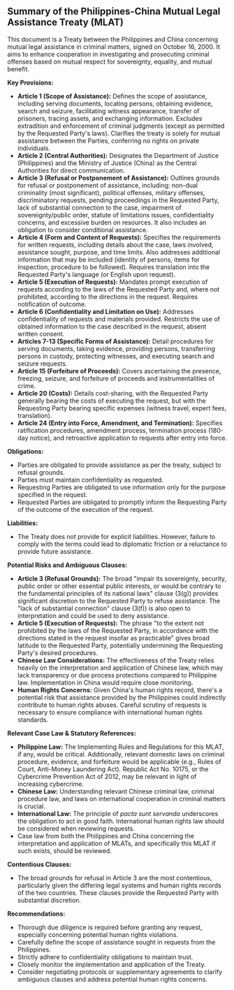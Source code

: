 ## Summary of the Philippines-China Mutual Legal Assistance Treaty (MLAT)

This document is a Treaty between the Philippines and China concerning mutual legal assistance in criminal matters, signed on October 16, 2000. It aims to enhance cooperation in investigating and prosecuting criminal offenses based on mutual respect for sovereignty, equality, and mutual benefit.

**Key Provisions:**

*   **Article 1 (Scope of Assistance):** Defines the scope of assistance, including serving documents, locating persons, obtaining evidence, search and seizure, facilitating witness appearance, transfer of prisoners, tracing assets, and exchanging information. Excludes extradition and enforcement of criminal judgments (except as permitted by the Requested Party's laws). Clarifies the treaty is solely for mutual assistance between the Parties, conferring no rights on private individuals.
*   **Article 2 (Central Authorities):** Designates the Department of Justice (Philippines) and the Ministry of Justice (China) as the Central Authorities for direct communication.
*   **Article 3 (Refusal or Postponement of Assistance):** Outlines grounds for refusal or postponement of assistance, including: non-dual criminality (most significant), political offenses, military offenses, discriminatory requests, pending proceedings in the Requested Party, lack of substantial connection to the case, impairment of sovereignty/public order, statute of limitations issues, confidentiality concerns, and excessive burden on resources. It also includes an obligation to consider conditional assistance.
*   **Article 4 (Form and Content of Requests):** Specifies the requirements for written requests, including details about the case, laws involved, assistance sought, purpose, and time limits. Also addresses additional information that may be included (identity of persons, items for inspection, procedure to be followed). Requires translation into the Requested Party's language (or English upon request).
*   **Article 5 (Execution of Requests):** Mandates prompt execution of requests according to the laws of the Requested Party and, where not prohibited, according to the directions in the request. Requires notification of outcome.
*   **Article 6 (Confidentiality and Limitation on Use):** Addresses confidentiality of requests and materials provided. Restricts the use of obtained information to the case described in the request, absent written consent.
*   **Articles 7-13 (Specific Forms of Assistance):** Detail procedures for serving documents, taking evidence, providing persons, transferring persons in custody, protecting witnesses, and executing search and seizure requests.
*   **Article 15 (Forfeiture of Proceeds):** Covers ascertaining the presence, freezing, seizure, and forfeiture of proceeds and instrumentalities of crime.
*   **Article 20 (Costs):** Details cost-sharing, with the Requested Party generally bearing the costs of executing the request, but with the Requesting Party bearing specific expenses (witness travel, expert fees, translation).
*   **Article 24 (Entry into Force, Amendment, and Termination):** Specifies ratification procedures, amendment process, termination process (180-day notice), and retroactive application to requests after entry into force.

**Obligations:**

*   Parties are obligated to provide assistance as per the treaty, subject to refusal grounds.
*   Parties must maintain confidentiality as requested.
*   Requesting Parties are obligated to use information only for the purpose specified in the request.
*   Requested Parties are obligated to promptly inform the Requesting Party of the outcome of the execution of the request.

**Liabilities:**

*   The Treaty does not provide for explicit liabilities. However, failure to comply with the terms could lead to diplomatic friction or a reluctance to provide future assistance.

**Potential Risks and Ambiguous Clauses:**

*   **Article 3 (Refusal Grounds):** The broad "impair its sovereignty, security, public order or other essential public interests, or would be contrary to the fundamental principles of its national laws" clause (3(g)) provides significant discretion to the Requested Party to refuse assistance. The "lack of substantial connection" clause (3(f)) is also open to interpretation and could be used to deny assistance.
*   **Article 5 (Execution of Requests):** The phrase "to the extent not prohibited by the laws of the Requested Party, in accordance with the directions stated in the request insofar as practicable" gives broad latitude to the Requested Party, potentially undermining the Requesting Party's desired procedures.
*   **Chinese Law Considerations:** The effectiveness of the Treaty relies heavily on the interpretation and application of Chinese law, which may lack transparency or due process protections compared to Philippine law. Implementation in China would require close monitoring.
*   **Human Rights Concerns:** Given China's human rights record, there's a potential risk that assistance provided by the Philippines could indirectly contribute to human rights abuses. Careful scrutiny of requests is necessary to ensure compliance with international human rights standards.

**Relevant Case Law & Statutory References:**

*   **Philippine Law:**  The Implementing Rules and Regulations for this MLAT, if any, would be critical.  Additionally, relevant domestic laws on criminal procedure, evidence, and forfeiture would be applicable (e.g., Rules of Court, Anti-Money Laundering Act).  Republic Act No. 10175, or the Cybercrime Prevention Act of 2012, may be relevant in light of increasing cybercrime.
*   **Chinese Law:**  Understanding relevant Chinese criminal law, criminal procedure law, and laws on international cooperation in criminal matters is crucial.
*   **International Law:**  The principle of *pacta sunt servanda* underscores the obligation to act in good faith. International human rights law should be considered when reviewing requests.
*   Case law from both the Philippines and China concerning the interpretation and application of MLATs, and specifically this MLAT if such exists, should be reviewed.

**Contentious Clauses:**

*   The broad grounds for refusal in Article 3 are the most contentious, particularly given the differing legal systems and human rights records of the two countries. These clauses provide the Requested Party with substantial discretion.

**Recommendations:**

*   Thorough due diligence is required before granting any request, especially concerning potential human rights violations.
*   Carefully define the scope of assistance sought in requests from the Philippines.
*   Strictly adhere to confidentiality obligations to maintain trust.
*   Closely monitor the implementation and application of the Treaty.
*   Consider negotiating protocols or supplementary agreements to clarify ambiguous clauses and address potential human rights concerns.
